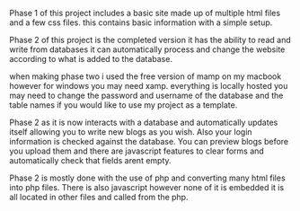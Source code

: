 Phase 1 of this project includes a basic site made up of multiple html files and a few css files. this contains basic information with a simple setup.

Phase 2 of this project is the completed version
it has the ability to read and write from databases
it can automatically process and change the website according to what is added to the database.

when making phase two i used the free version of mamp on my macbook however for windows you may need xamp.
everything is locally hosted you may need to change the password and username of the database and the table names if you would like to use my project as a template.

Phase 2 as it is now interacts with a database and automatically updates itself allowing you to write new blogs as you wish. Also your login information is checked against the database.
You can preview blogs before you upload them and there are javascript features to clear forms and automatically check that fields arent empty.

Phase 2 is mostly done with the use of php and converting many html files into php files.
There is also javascript however none of it is embedded it is all located in other files and called from the php.

